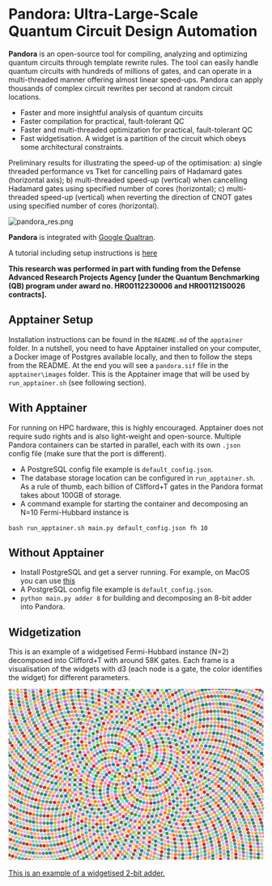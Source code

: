 # Pandora: Ultra-Large-Scale Quantum Circuit Design Automation

**Pandora** is an open-source tool for compiling, analyzing and optimizing quantum circuits through template rewrite rules. The tool can easily handle quantum circuits with hundreds of millions of gates, and can operate in a multi-threaded manner offering almost linear speed-ups. Pandora can apply thousands of complex circuit rewrites per second at random circuit locations.
* Faster and more insightful analysis of quantum circuits
* Faster compilation for practical, fault-tolerant QC
* Faster and multi-threaded optimization for practical, fault-tolerant QC
* Fast widgetisation. A widget is a partition of the circuit which obeys some architectural constraints.

Preliminary results for illustrating the speed-up of the optimisation: 
a) single threaded performance vs Tket for cancelling pairs of Hadamard gates (horizontal axis); 
b) multi-threaded speed-up (vertical) when cancelling Hadamard gates using specified number of cores (horizontal); 
c) multi-threaded speed-up (vertical) when reverting the direction of CNOT gates using specified number of cores (horizontal).

![pandora_res.png](pandora_res.png)

**Pandora** is integrated with <a href="https://github.com/quantumlib/Qualtran" target=_blank>Google Qualtran</a>.

A tutorial including setup instructions is <a href="https://colab.research.google.com/drive/1K7cEqRoXRAOOhEz4EmfSPtBUssaXPW-v?usp=sharing" target="_blank">here</a>

**This research was performed in part with funding from the Defense Advanced Research Projects Agency [under the Quantum Benchmarking
(QB) program under award no. HR00112230006 and HR001121S0026 contracts].**


## Apptainer Setup
Installation instructions can be found in the `README.md` of the `apptainer` folder. In a nutshell, you need to have
Apptainer installed on your computer, a Docker image of Postgres available locally, and then to follow the 
steps from the README. At the end you will see a `pandora.sif` file in the `apptainer\images` folder. This is the
Apptainer image that will be used by `run_apptainer.sh` (see following section).

## With Apptainer 
For running on HPC hardware, this is highly encouraged. Apptainer does not require sudo rights and is also light-weight and open-source.
Multiple Pandora containers can be started in parallel, each with its own `.json` config file (make sure that the port is different). 

* A PostgreSQL config file example is `default_config.json`.
* The database storage location can be configured in `run_apptainer.sh`. As a rule of thumb, each billion of Clifford+T 
gates in the Pandora format takes about 100GB of storage.
* A command example for starting the container and decomposing an N=10 Fermi-Hubbard instance is
```
bash run_apptainer.sh main.py default_config.json fh 10
```

## Without Apptainer
* Install PostgreSQL and get a server running. For example, on MacOS you can use [this](https://www.atlassian.com/data/sql/how-to-start-a-postgresql-server-on-mac-os-x)
* A PostgreSQL config file example is `default_config.json`. 
* `python main.py adder 8` for building and decomposing an 8-bit adder into Pandora.

## Widgetization
This is an example of a widgetised Fermi-Hubbard instance (N=2) decomposed into Clifford+T with around 58K gates.
Each frame is a visualisation of the widgets with d3 (each node is a gate, the color identifies the widget) for different parameters.

![fh2.gif](fh2.gif)

<a href="./vis/index.html" target=_blank>This is an example of a widgetised 2-bit adder.</a>
